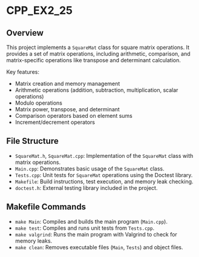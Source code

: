 
# CPP_EX2_25

## Overview

This project implements a `SquareMat` class for square matrix operations. It provides a set of matrix operations, including arithmetic, comparison, and matrix-specific operations like transpose and determinant calculation.

Key features:
- Matrix creation and memory management
- Arithmetic operations (addition, subtraction, multiplication, scalar operations)
- Modulo operations
- Matrix power, transpose, and determinant
- Comparison operators based on element sums
- Increment/decrement operators

## File Structure

- `SquareMat.h`, `SquareMat.cpp`: Implementation of the `SquareMat` class with matrix operations.
- `Main.cpp`: Demonstrates basic usage of the `SquareMat` class.
- `Tests.cpp`: Unit tests for `SquareMat` operations using the Doctest library.
- `Makefile`: Build instructions, test execution, and memory leak checking.
- `doctest.h`: External testing library included in the project.

## Makefile Commands

- `make Main`: Compiles and builds the main program (`Main.cpp`).
- `make test`: Compiles and runs unit tests from `Tests.cpp`.
- `make valgrind`: Runs the main program with Valgrind to check for memory leaks.
- `make clean`: Removes executable files (`Main`, `Tests`) and object files.
